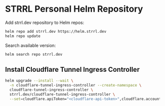 # STRRL Personal Helm Repository

Add strrl.dev repository to Helm repos:

```bash
helm repo add strrl.dev https://helm.strrl.dev
helm repo update
```

Search available version:

```bash
helm search repo strrl.dev
```

## Install Cloudflare Tunnel Ingress Controller

```bash
helm upgrade --install --wait \
  -n cloudflare-tunnel-ingress-controller --create-namespace \
  cloudflare-tunnel-ingress-controller \
  strrl.dev/cloudflare-tunnel-ingress-controller \
  --set=cloudflare.apiToken="<cloudflare-api-token>",cloudflare.accountId="<cloudflare-account-id>",cloudflare.tunnelName="<your-favorite-tunnel-name>" 
```
